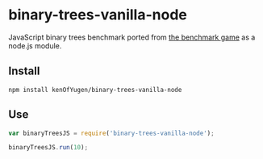 # binary-trees-vanilla-node

JavaScript binary trees benchmark ported from [the benchmark game](http://benchmarksgame.alioth.debian.org/u64q/program.php?test=binarytrees&lang=node&id=1) as a node.js module.

## Install
`npm install kenOfYugen/binary-trees-vanilla-node`

## Use

```javascript
var binaryTreesJS = require('binary-trees-vanilla-node');

binaryTreesJS.run(10);
```
